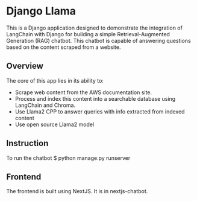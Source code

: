 # Django Llama

This is a Django application designed to demonstrate the integration of LangChain with Django for building a simple Retrieval-Augmented Generation (RAG) chatbot. This chatbot is capable of answering questions based on the content scraped from a website.

## Overview

The core of this app lies in its ability to:
- Scrape web content from the AWS documentation site.
- Process and index this content into a searchable database using LangChain and Chroma.
- Use Llama2 CPP to answer queries with info extracted from indexed content
- Use open source Llama2 model

## Instruction
To run the chatbot
$ python manage.py runserver

## Frontend
The frontend is built using NextJS. It is in nextjs-chatbot.